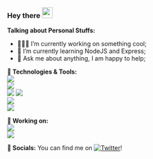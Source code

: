 
### Hey there <img src="https://media.giphy.com/media/hvRJCLFzcasrR4ia7z/giphy.gif" width="25px">

**Talking about Personal Stuffs:**
- 👨🏽‍💻 I’m currently working on something cool;
- 🌱 I’m currently learning NodeJS and Express; 
- 💬 Ask me about anything, I am happy to help;
<!-- Icons -->

[1.2]: http://i.imgur.com/wWzX9uB.png (twitter icon without padding)
[2.2]: https://cdn3.iconfinder.com/data/icons/2018-social-media-black-and-white-logos/1000/2018_social_media_popular_app_logo_reddit-16.png (Insta icon without padding)

<!-- Links to your social media accounts -->

[1]: https://twitter.com/MaantjeMol
[2]: https://www.reddit.com/user/maantjemol
**🔧 Technologies & Tools:**  
![](https://img.shields.io/badge/OS-Linux-informational?style=flat-square&logo=linux&logoColor=white&color=E95420)  
![](https://img.shields.io/badge/Editor-VS_Code-informational?style=flat-square&logo=visual-studio-code&logoColor=white&color=007ACC)  
![](https://img.shields.io/badge/Code-Python-informational?style=flat-square&logo=python&logoColor=white&color=3776AB)
![](https://img.shields.io/badge/Code-JavaScript-informational?style=flat-square&logo=javascript&logoColor=white&color=F7DF1E)  
![](https://img.shields.io/badge/Tools-Docker-informational?style=flat-square&logo=docker&logoColor=white&color=2496ED)  
![](https://img.shields.io/badge/Browser-Brave-informational?style=flat-square&logo=brave&logoColor=white&color=FB542B)  


**📙 Working on:**  
![](https://img.shields.io/badge/Programming-Node.js-informational?style=flat-square&logo=node-dot-js&logoColor=white&color=339933)  
![](https://img.shields.io/badge/Arduino-ESP--32-informational?style=flat-square&logo=node-dot-js&logoColor=white&color=8F0000)  


**👥 Socials:**
You can find me on [![Twitter][1.2]][1]!
